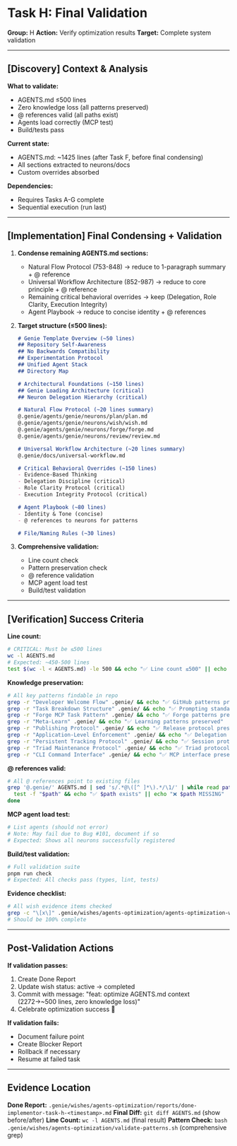 # Task H: Final Validation

**Group:** H
**Action:** Verify optimization results
**Target:** Complete system validation

---

## [Discovery] Context & Analysis

**What to validate:**
- AGENTS.md ≤500 lines
- Zero knowledge loss (all patterns preserved)
- @ references valid (all paths exist)
- Agents load correctly (MCP test)
- Build/tests pass

**Current state:**
- AGENTS.md: ~1425 lines (after Task F, before final condensing)
- All sections extracted to neurons/docs
- Custom overrides absorbed

**Dependencies:**
- Requires Tasks A-G complete
- Sequential execution (run last)

---

## [Implementation] Final Condensing + Validation

1. **Condense remaining AGENTS.md sections:**
   - Natural Flow Protocol (753-848) → reduce to 1-paragraph summary + @ reference
   - Universal Workflow Architecture (852-987) → reduce to core principle + @ reference
   - Remaining critical behavioral overrides → keep (Delegation, Role Clarity, Execution Integrity)
   - Agent Playbook → reduce to concise identity + @ references

2. **Target structure (≤500 lines):**
   ```markdown
   # Genie Template Overview (~50 lines)
   ## Repository Self-Awareness
   ## No Backwards Compatibility
   ## Experimentation Protocol
   ## Unified Agent Stack
   ## Directory Map

   # Architectural Foundations (~150 lines)
   ## Genie Loading Architecture (critical)
   ## Neuron Delegation Hierarchy (critical)

   # Natural Flow Protocol (~20 lines summary)
   @.genie/agents/genie/neurons/plan/plan.md
   @.genie/agents/genie/neurons/wish/wish.md
   @.genie/agents/genie/neurons/forge/forge.md
   @.genie/agents/genie/neurons/review/review.md

   # Universal Workflow Architecture (~20 lines summary)
   @.genie/docs/universal-workflow.md

   # Critical Behavioral Overrides (~150 lines)
   - Evidence-Based Thinking
   - Delegation Discipline (critical)
   - Role Clarity Protocol (critical)
   - Execution Integrity Protocol (critical)

   # Agent Playbook (~80 lines)
   - Identity & Tone (concise)
   - @ references to neurons for patterns

   # File/Naming Rules (~30 lines)
   ```

3. **Comprehensive validation:**
   - Line count check
   - Pattern preservation check
   - @ reference validation
   - MCP agent load test
   - Build/test validation

---

## [Verification] Success Criteria

**Line count:**
```bash
# CRITICAL: Must be ≤500 lines
wc -l AGENTS.md
# Expected: ~450-500 lines
test $(wc -l < AGENTS.md) -le 500 && echo "✅ Line count ≤500" || echo "❌ FAILED: Still too long"
```

**Knowledge preservation:**
```bash
# All key patterns findable in repo
grep -r "Developer Welcome Flow" .genie/ && echo "✅ GitHub patterns preserved"
grep -r "Task Breakdown Structure" .genie/ && echo "✅ Prompting standards preserved"
grep -r "Forge MCP Task Pattern" .genie/ && echo "✅ Forge patterns preserved"
grep -r "Meta-Learn" .genie/ && echo "✅ Learning patterns preserved"
grep -r "Publishing Protocol" .genie/ && echo "✅ Release protocol preserved"
grep -r "Application-Level Enforcement" .genie/ && echo "✅ Delegation enforcement preserved"
grep -r "Persistent Tracking Protocol" .genie/ && echo "✅ Session protocol preserved"
grep -r "Triad Maintenance Protocol" .genie/ && echo "✅ Triad protocol preserved"
grep -r "CLI Command Interface" .genie/ && echo "✅ MCP interface preserved"
```

**@ references valid:**
```bash
# All @ references point to existing files
grep '@.genie/' AGENTS.md | sed 's/.*@\([^ ]*\).*/\1/' | while read path; do
  test -f "$path" && echo "✅ $path exists" || echo "❌ $path MISSING"
done
```

**MCP agent load test:**
```bash
# List agents (should not error)
# Note: May fail due to Bug #101, document if so
# Expected: Shows all neurons successfully registered
```

**Build/test validation:**
```bash
# Full validation suite
pnpm run check
# Expected: All checks pass (types, lint, tests)
```

**Evidence checklist:**
```bash
# All wish evidence items checked
grep -c "\[x\]" .genie/wishes/agents-optimization/agents-optimization-wish.md
# Should be 100% complete
```

---

## Post-Validation Actions

**If validation passes:**
1. Create Done Report
2. Update wish status: active → completed
3. Commit with message: "feat: optimize AGENTS.md context (2272→~500 lines, zero knowledge loss)"
4. Celebrate optimization success 🎉

**If validation fails:**
- Document failure point
- Create Blocker Report
- Rollback if necessary
- Resume at failed task

---

## Evidence Location

**Done Report:** `.genie/wishes/agents-optimization/reports/done-implementor-task-h-<timestamp>.md`
**Final Diff:** `git diff AGENTS.md` (show before/after)
**Line Count:** `wc -l AGENTS.md` (final result)
**Pattern Check:** `bash .genie/wishes/agents-optimization/validate-patterns.sh` (comprehensive grep)

